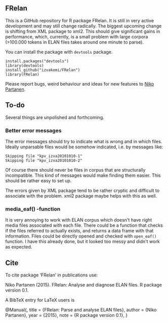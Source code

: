 ## FRelan

This is a GitHub repository for R package FRelan. It is still in very active development and may still change radically. The biggest upcoming change is shifting from XML package to xml2. This should give significant gains in performance, which, currently, is a small problem with large corpora (>100.000 tokens in ELAN files takes around one minute to parse).

You can install the package with `devtools` package.

    install.packages("devtools")
    library(devtools)
    install_github("izvakomi/FRelan")
    library(FRelan)

Please report bugs, weird behaviour and ideas for new features to [Niko Partanen](nikotapiopartanen@gmail.com).

## To-do

Several things are unpolished and forthcoming.

### Better error messages

The error messages should try to indicate what is wrong and in which files. Ideally unparsable files would be somehow indicated, i.e. by messages like:

    Skipping file "kpv_izva20101010-1"
    Skipping file "kpv_izva20101010-2"

Of course there should never be files in corpus that are structurally incompatible. This kind of messages would make finding them easier. This should be rather easy to set up.

The errors given by XML package tend to be rather cryptic and difficult to associate with the problem. xml2 package maybe helps with this as well.

### media_eaf() -function

It is very annoying to work with ELAN corpus which doesn't have right media files associated with each file. There could be a function that checks if the files referred to actually exists, and returns a data frame with that information. Files could be directly opened and checked with `open_eaf()` function. I have this already done, but it looked too messy and didn't work as expected. 

## Cite

To cite package ‘FRelan’ in publications use:

  Niko Partanen (2015). FRelan: Analyse and diagnose ELAN files. R package version 0.1.

A BibTeX entry for LaTeX users is

  @Manual{,
    title = {FRelan: Parse and analyse ELAN files},
    author = {Niko Partanen},
    year = {2015},
    note = {R package version 0.1},
  }
